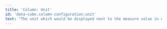 ```yaml
---
title: 'Column: Unit'
id: 'data-cube.column-configuration.unit'
text: "The unit which would be displayed next to the measure value in each cell. Default to show after the value, use prefix '_' to display before the value, e.g. _$ would show value 4 as $4"
---
```

